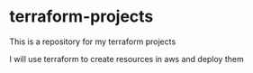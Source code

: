 # terraform-projects
This is a repository for my terraform projects

I will use terraform to create resources in aws and deploy them
